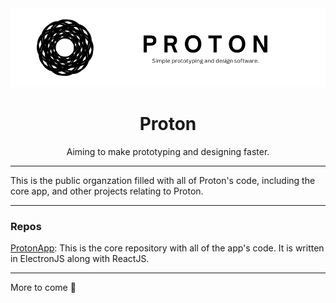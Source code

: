 <img src="https://github.com/ProtonDesigner/.github/blob/main/profile/Proton%20banner.png?raw=true"/>
<h1 align="center">Proton</h1>
<p align="center">Aiming to make prototyping and designing faster.</p>

---

This is the public organzation filled with all of Proton's code, including the core app, and other projects relating to Proton.

---

### Repos
[ProtonApp](https://github.com/ProtonDesigner/ProtonApp): This is the core repository with all of the app's code. It is written in ElectronJS along with ReactJS.

---
More to come :eyes:

<!--

**Here are some ideas to get you started:**

🙋‍♀️ A short introduction - what is your organization all about?
🌈 Contribution guidelines - how can the community get involved?
👩‍💻 Useful resources - where can the community find your docs? Is there anything else the community should know?
🍿 Fun facts - what does your team eat for breakfast?
🧙 Remember, you can do mighty things with the power of [Markdown](https://docs.github.com/github/writing-on-github/getting-started-with-writing-and-formatting-on-github/basic-writing-and-formatting-syntax)
-->
